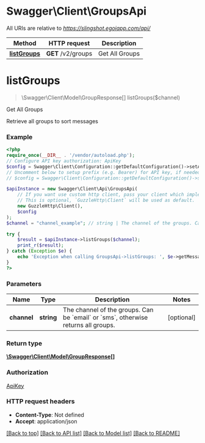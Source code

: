 # Swagger\Client\GroupsApi

All URIs are relative to *https://slingshot.egoiapp.com/api/*

Method | HTTP request | Description
------------- | ------------- | -------------
[**listGroups**](GroupsApi.md#listgroups) | **GET** /v2/groups | Get All Groups

# **listGroups**
> \Swagger\Client\Model\GroupResponse[] listGroups($channel)

Get All Groups

Retrieve all groups to sort messages

### Example
```php
<?php
require_once(__DIR__ . '/vendor/autoload.php');
// Configure API key authorization: ApiKey
$config = Swagger\Client\Configuration::getDefaultConfiguration()->setApiKey('ApiKey', 'YOUR_API_KEY');
// Uncomment below to setup prefix (e.g. Bearer) for API key, if needed
// $config = Swagger\Client\Configuration::getDefaultConfiguration()->setApiKeyPrefix('ApiKey', 'Bearer');

$apiInstance = new Swagger\Client\Api\GroupsApi(
    // If you want use custom http client, pass your client which implements `GuzzleHttp\ClientInterface`.
    // This is optional, `GuzzleHttp\Client` will be used as default.
    new GuzzleHttp\Client(),
    $config
);
$channel = "channel_example"; // string | The channel of the groups. Can be `email` or `sms`, otherwise returns all groups.

try {
    $result = $apiInstance->listGroups($channel);
    print_r($result);
} catch (Exception $e) {
    echo 'Exception when calling GroupsApi->listGroups: ', $e->getMessage(), PHP_EOL;
}
?>
```

### Parameters

Name | Type | Description  | Notes
------------- | ------------- | ------------- | -------------
 **channel** | **string**| The channel of the groups. Can be &#x60;email&#x60; or &#x60;sms&#x60;, otherwise returns all groups. | [optional]

### Return type

[**\Swagger\Client\Model\GroupResponse[]**](../Model/GroupResponse.md)

### Authorization

[ApiKey](../../README.md#ApiKey)

### HTTP request headers

 - **Content-Type**: Not defined
 - **Accept**: application/json

[[Back to top]](#) [[Back to API list]](../../README.md#documentation-for-api-endpoints) [[Back to Model list]](../../README.md#documentation-for-models) [[Back to README]](../../README.md)

